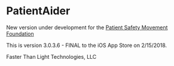 # PatientAider
New version under development for the [Patient Safety Movement Foundation](http://patientsafetymovement.org)

This is version 3.0.3.6 - FINAL to the iOS App Store on 2/15/2018.

Faster Than Light Technologies, LLC
